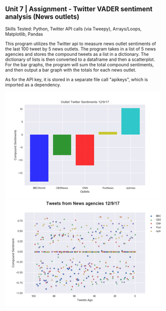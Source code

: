 ## Unit 7 | Assignment - Twitter VADER sentiment analysis (News outlets)

Skills Tested: Python, Twitter API calls (via Tweepy), Arrays/Loops, Matplotlib, Pandas

This program utilizes the Twitter api to measure news outlet sentiments of the last 100 tweet by 5 news outlets.  The program takes in a 
list of 5 news agencies and stores the compound tweets as a list in a dictionary.  The dictionary of lists is then converted to a dataframe and then a scatterplot.  For the bar graphs, the program will sum the total compound sentiments, and then output a bar graph with the totals for each news outlet.  

As for the API key, it is stored in a separate file call "apikeys", which is imported as a dependency.


![](/SocialAPI_BarPlot.png)
![](/SocialAPI_ScatterPlot.png)
